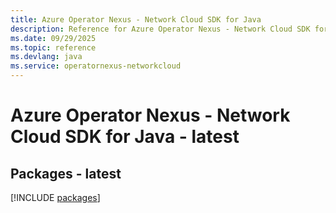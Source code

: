 ```yaml
---
title: Azure Operator Nexus - Network Cloud SDK for Java
description: Reference for Azure Operator Nexus - Network Cloud SDK for Java
ms.date: 09/29/2025
ms.topic: reference
ms.devlang: java
ms.service: operatornexus-networkcloud
---
```

# Azure Operator Nexus - Network Cloud SDK for Java - latest
## Packages - latest
[!INCLUDE [packages](operator-nexus---network-cloud-index.md)]